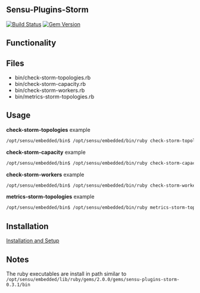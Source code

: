 ## Sensu-Plugins-Storm

[![Build Status](https://travis-ci.org/ve-global/sensu-plugins-storm.svg?branch=master)](https://travis-ci.org/ve-global/sensu-plugins-storm)
[![Gem Version](https://badge.fury.io/rb/sensu-plugins-storm.svg)](http://badge.fury.io/rb/sensu-plugins-storm)

## Functionality

## Files
*   bin/check-storm-topologies.rb
*   bin/check-storm-capacity.rb
*   bin/check-storm-workers.rb
*   bin/metrics-storm-topologies.rb

## Usage

**check-storm-topologies** example
```bash
/opt/sensu/embedded/bin$ /opt/sensu/embedded/bin/ruby check-storm-topologies.rb --host=my-storm-cluster.com -s --user=admin --password=password --expect=1
```

**check-storm-capacity** example
```bash
/opt/sensu/embedded/bin$ /opt/sensu/embedded/bin/ruby check-storm-capacity.rb --host=my-storm-cluster.com -s --user=admin --password=password -w 1 -c 1.5
```

**check-storm-workers** example
```bash
/opt/sensu/embedded/bin$ /opt/sensu/embedded/bin/ruby check-storm-workers.rb --host=my-storm-cluster.com -s --user=admin --password=password -m 3 -w 4
```

**metrics-storm-topologies** example
```bash
/opt/sensu/embedded/bin$ /opt/sensu/embedded/bin/ruby metrics-storm-topologies.rb --host=my-storm-cluster.com -s --user=admin --password=password
```

## Installation

[Installation and Setup](http://sensu-plugins.io/docs/installation_instructions.html)

## Notes
The ruby executables are install in path similar to `/opt/sensu/embedded/lib/ruby/gems/2.0.0/gems/sensu-plugins-storm-0.3.1/bin`
